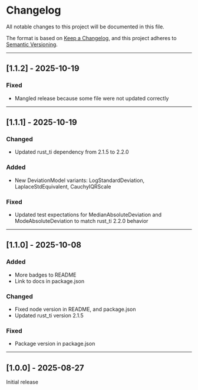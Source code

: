 # Changelog

All notable changes to this project will be documented in this file.

The format is based on [Keep a Changelog](https://keepachangelog.com/en/1.0.0/), and this project adheres to [Semantic Versioning](https://semver.org/spec/v2.0.0.html).

---

## [1.1.2] - 2025-10-19

### Fixed
- Mangled release because some file were not updated correctly

---

## [1.1.1] - 2025-10-19

### Changed

- Updated rust_ti dependency from 2.1.5 to 2.2.0

### Added

- New DeviationModel variants: LogStandardDeviation, LaplaceStdEquivalent, CauchyIQRScale

### Fixed

- Updated test expectations for MedianAbsoluteDeviation and ModeAbsoluteDeviation to match rust_ti 2.2.0 behavior

---

## [1.1.0] - 2025-10-08 

### Added

- More badges to README
- Link to docs in package.json

### Changed

- Fixed node version in README, and package.json
- Updated rust_ti version 2.1.5

### Fixed

- Package version in package.json

---

## [1.0.0] - 2025-08-27

Initial release
